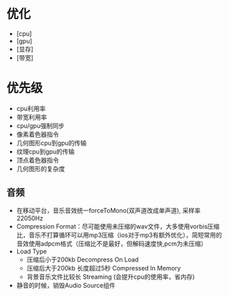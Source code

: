 # 优化
* [cpu]
* [gpu]
* [显存]
* [带宽]

# 优先级
* cpu利用率
* 带宽利用率
* cpu/gpu强制同步
* 像素着色器指令
* 几何图形cpu到gpu的传输
* 纹理cpu到gpu的传输
* 顶点着色器指令
* 几何图形的复杂度

## 音频
* 在移动平台，音乐音效统一forceToMono(双声道改成单声道), 采样率22050Hz
* Compression Format：尽可能使用未压缩的wav文件，大多使用vorbis压缩比，音乐不打算循环可以用mp3压缩（ios对于mp3有额外优化），简短常用的音效使用adpcm格式（压缩比不是最好，但解码速度快,pcm为未压缩）
* Load Type
    * 压缩后小于200kb Decompress On Load
    * 压缩后大于200kb 长度超过5秒 Compressed In Memory
    * 背景音乐文件比较长 Streaming (会提升cpu的使用率，省内存)
* 静音的时候，销毁Audio Source组件
    
